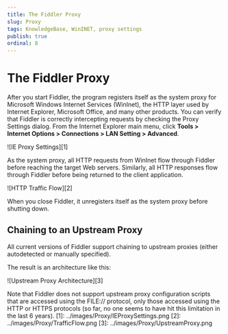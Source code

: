 ```yaml
---
title: The Fiddler Proxy
slug: Proxy
tags: KnowledgeBase, WinINET, proxy settings
publish: true
ordinal: 8
---
```


The Fiddler Proxy
=================

After you start Fiddler, the program registers itself as the system proxy for Microsoft Windows Internet Services (WinInet), the HTTP layer used by Internet Explorer, Microsoft Office, and many other products. You can verify that Fiddler is correctly intercepting requests by checking the Proxy Settings dialog. From the Internet Explorer main menu, click **Tools > Internet Options > Connections > LAN Setting > Advanced**.

![IE Proxy Settings][1]

As the system proxy, all HTTP requests from WinInet flow through Fiddler before reaching the target Web servers. Similarly, all HTTP responses flow through Fiddler before being returned to the client application.

![HTTP Traffic Flow][2]

When you close Fiddler, it unregisters itself as the system proxy before shutting down.

Chaining to an Upstream Proxy
-----------------------------

All current versions of Fiddler support chaining to upstream proxies (either autodetected or manually specified).

The result is an architecture like this: 

 ![Upstream Proxy Architecture][3]

Note that Fiddler does not support upstream proxy configuration scripts that are accessed using the FILE:// protocol, only those accessed using the HTTP or HTTPS protocols (so far, no one seems to have hit this limitation in the last 6 years).
[1]: ../images/Proxy/IEProxySettings.png
[2]: ../images/Proxy/TrafficFlow.png
[3]: ../images/Proxy/UpstreamProxy.png
